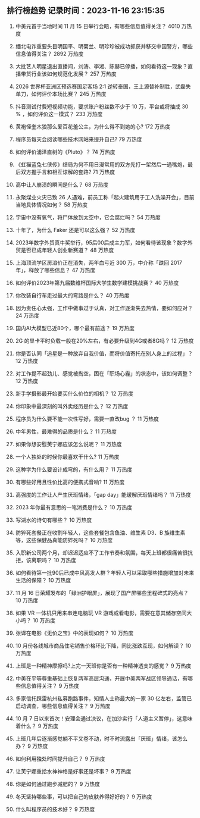 
## 排行榜趋势 记录时间：2023-11-16 23:15:35
  
  1. 中美元首于当地时间 11 月 15 日举行会晤，有哪些信息值得关注？ 4010 万热度
    
  2. 缅北电诈重要头目明国平、明菊兰、明珍珍被成功抓获并移交中国警方，哪些信息值得关注？ 2892 万热度
    
  3. 大批艺人明星退出直播间，刘涛、李湘、陈赫已停播，如何看待这一现象？直播带货行业该如何规范化发展？ 257 万热度
    
  4. 2026 世界杯亚洲区预选赛国足客场 2:1 逆转泰国，王上源替补制胜，武磊失单刀，如何评价本场比赛？ 245 万热度
    
  5. 抖音测试付费短视频功能，要求账户粉丝数不少于 10 万，平台或将抽成 30 % ，如何评价这一模式？ 233 万热度
    
  6. 黄袍怪奎木狼那么爱百花羞公主，为什么得不到她的心? 172 万热度
    
  7. 程序员每天会阅读哪些技术网站来提升自己? 79 万热度
    
  8. 如何评价浦泽直树的《Pluto》？ 74 万热度
    
  9. 《虹猫蓝兔七侠传》结局为何不用日漫常用的双方先打一架然后一通嘴炮，最后双方握手言和相互谅解的套路? 71 万热度
    
  10. 高中让人崩溃的瞬间是什么？ 68 万热度
    
  11. 永聚煤业火灾已致 26 人遇难，前员工称「起火建筑用于工人洗澡开会」，目前当地具体情况如何？ 58 万热度
    
  12. 宇宙中没有氧气，将尸体放到太空中，它会腐烂吗？ 54 万热度
    
  13. 十年了，为什么 Faker 还是可以这么强？ 52 万热度
    
  14. 2023年数字外贸真牛奖举行，95后00后成主力军，如何看待该现象？数字外贸是否已成年轻人创业新赛道？ 48 万热度
    
  15. 上海顶流学区房溢价正在消失，两年血亏近 300 万，中介称「跌回 2017 年」，释放了哪些信息？ 47 万热度
    
  16. 如何评价2023年第九届数维杯国际大学生数学建模挑战赛？ 40 万热度
    
  17. 你改装自行车走过最大的弯路是什么？ 40 万热度
    
  18. 因为责任心太强，工作中做事过于认真，对工作逐渐失去热情，要如何应对？ 24 万热度
    
  19. 国内AI大模型已近80个，哪个最有前途？ 19 万热度
    
  20. 2G 的显卡平时负载一般在20%左右，有必要升级到4G或者8G吗？ 12 万热度
    
  21. 你是否认同「追星是一种放弃自我价值，而将价值寄托在别人身上的过程」？ 12 万热度
    
  22. 对工作提不起劲儿、感觉被掏空，困在「职场心霾」的状态中，该如何调整？ 12 万热度
    
  23. 新手学摄影最开始要买什么价位的相机？ 12 万热度
    
  24. 你印象中最深刻的叫外卖经历是什么？ 12 万热度
    
  25. 程序员为什么要不能一次性写好，需要一直改bug ？ 11 万热度
    
  26. 中年男性，最难得的品质是什么？ 11 万热度
    
  27. 如果你想安慰芙宁娜应该怎么说呢？ 11 万热度
    
  28. 一个人独处的时候你最喜欢干什么? 11 万热度
    
  29. 这种字为什么要设计成弯的，有什么用？ 11 万热度
    
  30. 有哪些好用且性价比高的便携式音响? 11 万热度
    
  31. 高强度的工作让人产生厌班情绪，「gap day」能缓解厌班情绪吗？ 11 万热度
    
  32. 2023 年你最有意思的一笔消费是什么？ 10 万热度
    
  33. 写湖水的诗句有哪些？ 10 万热度
    
  34. 防猝死套餐正在收割年轻人，这些套餐包含鱼油、维生素 D3、B 族维生素等，这些保健品真能防猝死吗？ 10 万热度
    
  35. 入职新公司两个月，却迟迟适应不了工作节奏和氛围，每天上班都很痛苦很抗拒，该离职吗？ 10 万热度
    
  36. 如何看待第一批90后已成中风高发人群？年轻人可以采取哪些措施增加对未来生活的保障？ 10 万热度
    
  37. 11 月 16 日荣耀发布的「绿洲护眼屏」，展现了国产屏哪些里程碑式的亮点？ 10 万热度
    
  38. 如果 VR 一体机只用来串连电脑玩 VR 游戏或看电影，需要在意其储存空间大小吗？ 10 万热度
    
  39. 张译在电影《无价之宝》中的表现如何？ 10 万热度
    
  40. 10 月份各线城市商品住宅销售价格环比下降，同比涨跌互现，如何解读？ 10 万热度
    
  41. 上班是一种精神摩擦吗?上完一天班你是否有一种精神透支的感觉？ 9 万热度
    
  42. 中美在平等尊重基础上恢复两军高层沟通，开展中美两军战区领导通话，有哪些信息值得关注？ 9 万热度
    
  43. 多家信托踩雷杭州私募跑路事件，知情人士称最大的一家 30 亿左右，监管已启动调查，哪些信息值得关注？ 9 万热度
    
  44. 10 月 7 日以来首次！安理会通过决议，在加沙实行「人道主义暂停」，这意味着什么？ 9 万热度
    
  45. 上班几年后逐渐感觉躺不平又卷不动，时不时流露出「厌班」情绪，该怎么办？ 9 万热度
    
  46. 如何利用独处时间提升自己？ 9 万热度
    
  47. 让芙宁娜重拾水神神格是好事还是坏事？ 9 万热度
    
  48. 你是如何通过跑步减肥的？ 9 万热度
    
  49. 冬天坚持哪些事，可以把自己的皮肤养得好好的？ 9 万热度
    
  50. 什么叫程序员的技术好？ 9 万热度
    